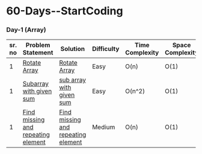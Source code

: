 # 60-Days--StartCoding

### Day-1 (Array) ###
 | sr. no| Problem Statement  | Solution   | Difficulty  | Time Complexity | Space Complexity |
|---|---|---|---|---|---|
| 1  |  [Rotate Array ](https://practice.geeksforgeeks.org/problems/rotate-array-by-n-elements-1587115621/1)| [Rotate Array]()  | Easy  |O(n)  |  O(1) |
| 1  |  [Subarray with given sum](https://practice.geeksforgeeks.org/problems/subarray-with-given-sum/0)| [sub array with given sum ]()  | Easy  |O(n^2)  |  O(1) |
| 1  |  [Find missing and repeating element ](https://practice.geeksforgeeks.org/problems/find-missing-and-repeating/0)| [Find missing and repeating element]()  | Medium  |O(n)  |  O(1) |
